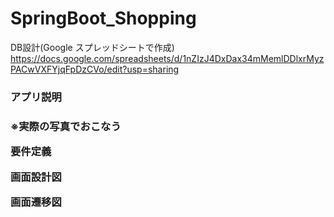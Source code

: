 # SpringBoot_Shopping
 
DB設計(Google スプレッドシートで作成)
https://docs.google.com/spreadsheets/d/1nZIzJ4DxDax34mMemlDDlxrMyzPACwVXFYjqFpDzCVo/edit?usp=sharing

<h3>アプリ説明<h3>
※実際の写真でおこなう

要件定義

画面設計図

画面遷移図




